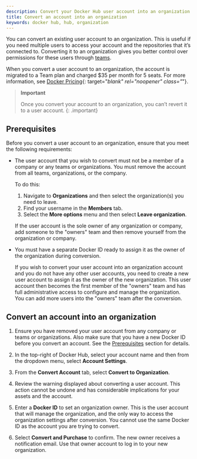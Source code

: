 ```yaml
---
description: Convert your Docker Hub user account into an organization
title: Convert an account into an organization
keywords: docker hub, hub, organization
---
```


You can convert an existing user account to an organization. This is useful if you need multiple users to access your account and the repositories that it’s connected to. Converting it to an organization gives you better control over permissions for these users through [teams](manage-a-team.md).

When you convert a user account to an organization, the account
is migrated to a Team plan and charged $35 per month for 5 seats. For more information,
see [Docker Pricing](https://www.docker.com/pricing){: target="_blank" rel="noopener" class="_"}.

> **Important**
>
> Once you convert your account to an organization, you can’t revert it to a user account. 
{: .important}

## Prerequisites

Before you convert a user account to an organization, ensure that you meet the following requirements:

- The user account that you wish to convert must not be a member of a company or any teams or organizations. You must remove the account from all teams, organizations, or the company.

    To do this:
    1. Navigate to **Organizations** and then select the organization(s) you need to leave.
    2. Find your username in the **Members** tab.
    3. Select the **More options** menu and then select **Leave organization**.

    If the user account is the sole owner of any organization or company, add someone to the "owners" team and then remove yourself from the organization or company.

-  You must have a separate Docker ID ready to assign it as the owner of the organization during conversion.

    If you wish to convert your user account into an organization account and you do not have any other user accounts, you need to create a new user account to assign it as the owner of the new organization. This user account then becomes the first member of the "owners" team and has full administrative access to configure and manage the organization. You can add more users into the "owners" team after the conversion.

## Convert an account into an organization

1. Ensure you have removed your user account from any company or teams or organizations. Also make sure that you have a new Docker ID before you convert an account. See the [Prerequisites](#prerequisites) section for details.

2. In the top-right of Docker Hub, select your account name and then from the dropdown menu, select **Account Settings**.

3. From the **Convert Account** tab, select **Convert to Organization**.

4. Review the warning displayed about converting a user account. This action cannot be undone and has considerable implications for your assets and the account.

5. Enter a **Docker ID** to set an organization owner. This is the user account that will manage the organization, and the only way to access the organization settings after conversion. You cannot use the same Docker ID as the account you are trying to convert.

6. Select **Convert and Purchase** to confirm. The new owner receives a notification email. Use that owner account to log in to your new organization.
